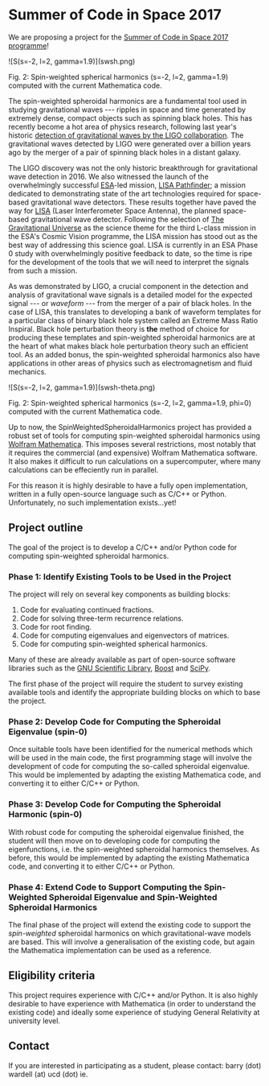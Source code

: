 # Summer of Code in Space 2017

We are proposing a project for the [Summer of Code in Space 2017 programme](https://sophia.estec.esa.int/socis/)!

<div>![S(s=-2, l=2, gamma=1.9)](swsh.png)<p>Fig. 2: Spin-weighted spherical harmonics (s=-2, l=2, gamma=1.9) 
computed with the current Mathematica code.</p></div>

The spin-weighted spheroidal harmonics are a fundamental tool used in studying gravitational waves --- ripples in space and
time generated by extremely dense, compact objects such as spinning black holes. This has recently become a hot area of
physics research, following last year's historic
[detection of gravitational waves by the LIGO collaboration](http://www.ligo.org/news/detection-press-release.pdf). The 
gravitational waves detected by LIGO were generated over a billion years ago by the merger of a pair of spinning black holes 
in a distant galaxy.

The LIGO discovery was not the only historic breakthrough for gravitational wave detection in 2016. We also witnessed the
launch of the overwhelmingly successful [ESA](http://www.esa.int)-led mission,
[LISA Pathfinder](http://sci.esa.int/lisa-pathfinder/); a mission
dedicated to demonstrating state of the art technologies required for space-based gravitational wave detectors.
These results together have paved the way for [LISA](https://www.elisascience.org) (Laser Interferometer Space Antenna), the 
planned space-based gravitational wave detector. Following the selection of
[The Gravitational Universe](http://sci.esa.int/cosmic-vision/58543-the-gravitational-universe/) as the science theme for the
third L-class mission in the ESA's Cosmic Vision programme, the LISA mission has stood out as the best way of
addressing this science goal. LISA is currently in an ESA Phase 0 study with overwhelmingly positive feedback to date, so the
time is ripe for the development of the tools that we will need to interpret the signals from such a mission.

As was demonstrated by LIGO, a crucial component in the detection and analysis of gravitational wave signals is a detailed 
model for the expected signal --- or *waveform* --- from the merger of a pair of black holes. In the case of LISA, this
translates to developing a bank of waveform templates for a particular class of binary black hole system called an Extreme 
Mass Ratio Inspiral. Black hole perturbation theory is **the** method of choice for producing these templates and
spin-weighted spheroidal harmonics are at the heart of what makes black hole perturbation theory such an efficient tool.
As an added bonus, the spin-weighted spheroidal harmonics also have applications in other areas of physics such as
electromagnetism and fluid mechanics.

<div>![S(s=-2, l=2, gamma=1.9)](swsh-theta.png)<p>Fig. 2: Spin-weighted spherical harmonics (s=-2, l=2, gamma=1.9, phi=0) 
computed with the current Mathematica code.</p></div>

Up to now, the SpinWeightedSpheroidalHarmonics project has provided a robust set of tools for computing spin-weighted
spheroidal harmonics using [Wolfram Mathematica](https://www.wolfram.com/mathematica/). This imposes several
restrictions, most notably that it requires the commercial (and expensive) Wolfram Mathematica software. It also
makes it difficult to run calculations on a supercomputer, where many calculations can be effeciently run in parallel.

For this reason it is highly desirable to have a fully open implementation, written in a fully open-source language
such as C/C++ or Python. Unfortunately, no such implementation exists...yet!

## Project outline

The goal of the project is to develop a C/C++ and/or Python code for computing spin-weighted spheroidal harmonics.

### Phase 1: Identify Existing Tools to be Used in the Project
The project will rely on several key components as building blocks:
1. Code for evaluating continued fractions.
2. Code for solving three-term recurrence relations.
3. Code for root finding.
4. Code for computing eigenvalues and eigenvectors of matrices.
5. Code for computing spin-weighted spherical harmonics.

Many of these are already available as part of open-source software libraries such as the
[GNU Scientific Library](https://www.gnu.org/software/gsl/), [Boost](http://www.boost.org) and [SciPy](https://scipy.org).

The first phase of the project will require the student to survey existing available tools and identify the appropriate
building blocks on which to base the project.

### Phase 2: Develop Code for Computing the Spheroidal Eigenvalue (spin-0)

Once suitable tools have been identified for the numerical methods which will be used in the main code, the first
programming stage will involve the development of code for computing the so-called spheroidal eigenvalue. This would
be implemented by adapting the existing Mathematica code, and converting it to either C/C++ or Python.

### Phase 3: Develop Code for Computing the Spheroidal Harmonic (spin-0)

With robust code for computing the spheroidal eigenvalue finished, the student will then move on to developing
code for computing the eigenfunctions, i.e. the spin-weighted spheroidal harmonics themselves. As before, this would
be implemented by adapting the existing Mathematica code, and converting it to either C/C++ or Python.

### Phase 4: Extend Code to Support Computing the Spin-Weighted Spheroidal Eigenvalue and Spin-Weighted Spheroidal Harmonics

The final phase of the project will extend the existing code to support the *spin-weighted* spheroidal harmonics on which
gravitational-wave models are based. This will involve a generalisation of the existing code, but again the Mathematica
implementation can be used as a reference.

## Eligibility criteria

This project requires experience with C/C++ and/or Python. It is also highly desirable to have experience with Mathematica (in
order to understand the existing code) and ideally some experience of studying General Relativity at university level.

## Contact

If you are interested in participating as a student, please contact: barry (dot) wardell (at) ucd (dot) ie.
